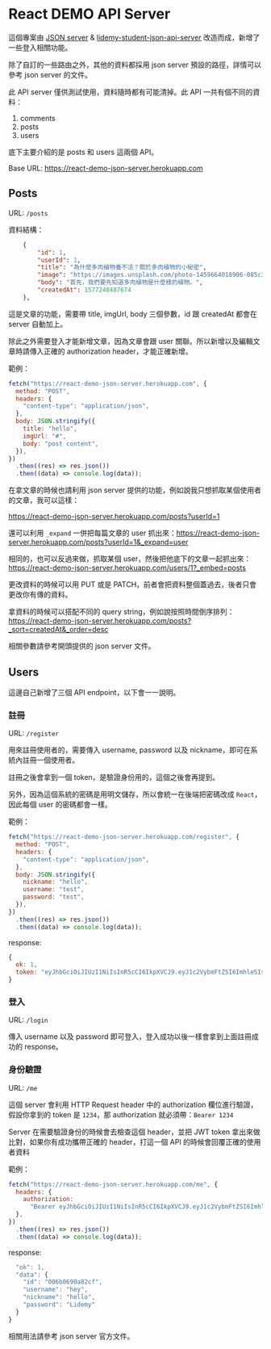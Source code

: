 # React DEMO API Server

這個專案由 [JSON server](https://github.com/typicode/json-server) & [lidemy-student-json-api-server](https://github.com/heidiliu2020/lidemy-student-json-api-server) 改造而成，新增了一些登入相關功能。

除了自訂的一些路由之外，其他的資料都採用 json server 預設的路徑，詳情可以參考 json server 的文件。

此 API server 僅供測試使用，資料隨時都有可能清掉。此 API 一共有個不同的資料：

1. comments
2. posts
3. users

底下主要介紹的是 posts 和 users 這兩個 API。

Base URL: https://react-demo-json-server.herokuapp.com

## Posts

URL: `/posts`

資料結構：

```json
    {
        "id": 1,
        "userId": 1,
        "title": "為什麼多肉植物養不活？關於多肉植物的小秘密",
        "image": "https://images.unsplash.com/photo-1459664018906-085c36f472af?ixid=MXwxMjA3fDB8MHxwaG90by1wYWdlfHx8fGVufDB8fHw%3D&ixlib=rb-1.2.1&auto=format&fit=crop&w=1500&q=80",
        "body": "首先，我們要先知道多肉植物是什麼樣的植物。",
        "createdAt": 1577248487674
    },
```

這是文章的功能，需要帶 title, imgUrl, body 三個參數，id 跟 createdAt 都會在 server 自動加上。

除此之外需要登入才能新增文章，因為文章會跟 user 關聯。所以新增以及編輯文章時請傳入正確的 authorization header，才能正確新增。

範例：

```js
fetch("https://react-demo-json-server.herokuapp.com", {
  method: "POST",
  headers: {
    "content-type": "application/json",
  },
  body: JSON.stringify({
    title: "hello",
    imgUrl: "#",
    body: "post content",
  }),
})
  .then((res) => res.json())
  .then((data) => console.log(data));
```

在拿文章的時候也請利用 json server 提供的功能，例如說我只想抓取某個使用者的文章，我可以這樣：

https://react-demo-json-server.herokuapp.com/posts?userId=1

還可以利用 `_expand` 一併把每篇文章的 user 抓出來：https://react-demo-json-server.herokuapp.com/posts?userId=1&_expand=user

相同的，也可以反過來做，抓取某個 user，然後把他底下的文章一起抓出來：https://react-demo-json-server.herokuapp.com/users/1?_embed=posts

更改資料的時候可以用 PUT 或是 PATCH，前者會把資料整個蓋過去，後者只會更改你有傳的資料。

拿資料的時候可以搭配不同的 query string，例如說按照時間倒序排列：https://react-demo-json-server.herokuapp.com/posts?_sort=createdAt&_order=desc

相關參數請參考開頭提供的 json server 文件。

## Users

這邊自己新增了三個 API endpoint，以下會一一說明。

### 註冊

URL: `/register`

用來註冊使用者的，需要傳入 username, password 以及 nickname，即可在系統內註冊一個使用者。

註冊之後會拿到一個 token，是驗證身份用的，這個之後會再提到。

另外，因為這個系統的密碼是用明文儲存，所以會統一在後端把密碼改成 `React`，因此每個 user 的密碼都會一樣。

範例：

```js
fetch("https://react-demo-json-server.herokuapp.com/register", {
  method: "POST",
  headers: {
    "content-type": "application/json",
  },
  body: JSON.stringify({
    nickname: "hello",
    username: "test",
    password: "test",
  }),
})
  .then((res) => res.json())
  .then((data) => console.log(data));
```

response:

```js
{
  ok: 1,
  token: "eyJhbGciOiJIUzI1NiIsInR5cCI6IkpXVCJ9.eyJ1c2VybmFtZSI6ImhleSIsInVzZXJJZCI6IjAwNmIwNjkwYTgyY2YiLCJpYXQiOjE2MDQxMzI4MTZ9.dfJ4z8DIASsPEytsHE3zA1i2MgNCb2zMLogfqq5ugWU"
}
```

### 登入

URL: `/login`

傳入 username 以及 password 即可登入，登入成功以後一樣會拿到上面註冊成功的 response。

### 身份驗證

URL: `/me`

這個 server 會利用 HTTP Request header 中的 authorization 欄位進行驗證，假設你拿到的 token 是 `1234`，那 authorization 就必須帶：`Bearer 1234`

Server 在需要驗證身份的時候會去檢查這個 header，並把 JWT token 拿出來做比對，如果你有成功攜帶正確的 header，打這一個 API 的時候會回覆正確的使用者資料

範例：

```js
fetch("https://react-demo-json-server.herokuapp.com/me", {
  headers: {
    authorization:
      "Bearer eyJhbGciOiJIUzI1NiIsInR5cCI6IkpXVCJ9.eyJ1c2VybmFtZSI6ImhleSIsInVzZXJJZCI6IjAwNmIwNjkwYTgyY2YiLCJpYXQiOjE2MDQxMzI4MTZ9.dfJ4z8DIASsPEytsHE3zA1i2MgNCb2zMLogfqq5ugWU",
  },
})
  .then((res) => res.json())
  .then((data) => console.log(data));
```

response:

```js
  "ok": 1,
  "data": {
    "id": "006b0690a82cf",
    "username": "hey",
    "nickname": "hello",
    "password": "Lidemy"
  }
}
```

相關用法請參考 json server 官方文件。
